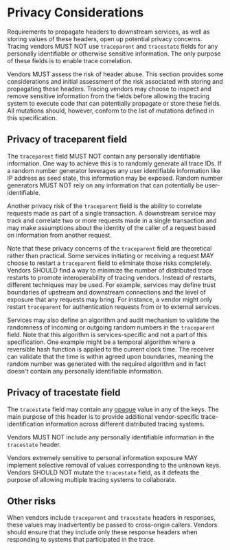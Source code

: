 # Privacy Considerations

Requirements to propagate headers to downstream services, as well as storing values of these headers, open up potential privacy concerns. Tracing vendors MUST NOT use `traceparent` and `tracestate` fields for any personally identifiable or otherwise sensitive information. The only purpose of these fields is to enable trace correlation.

Vendors MUST assess the risk of header abuse. This section provides some considerations and initial assessment of the risk associated with storing and propagating these headers. Tracing vendors may choose to inspect and remove sensitive information from the fields before allowing the tracing system to execute code that can potentially propagate or store these fields. All mutations should, however, conform to the list of mutations defined in this specification.

## Privacy of traceparent field

The `traceparent` field MUST NOT contain any personally identifiable information. One way to achieve this is to randomly generate all trace IDs. If a random number generator leverages any user identifiable information like IP address as seed state, this information may be exposed. Random number generators MUST NOT rely on any information that can potentially be user-identifiable.

Another privacy risk of the `traceparent` field is the ability to correlate requests made as part of a single transaction. A downstream service may track and correlate two or more requests made in a single transaction and may make assumptions about the identity of the caller of a request based on information from another request.

Note that these privacy concerns of the `traceparent` field are theoretical rather than practical. Some services initiating or receiving a request MAY choose to restart a `traceparent` field to eliminate those risks completely. Vendors SHOULD find a way to minimize the number of <a>distributed trace</a> restarts to promote interoperability of tracing vendors. Instead of restarts, different techniques may be used. For example, services may define trust boundaries of upstream and downstream connections and the level of exposure that any requests may bring. For instance, a vendor might only restart `traceparent` for authentication requests from or to external services.

Services may also define an algorithm and audit mechanism to validate the randomness of incoming or outgoing random numbers in the `traceparent` field. Note that this algorithm is services-specific and not a part of this specification. One example might be a temporal algorithm where a reversible hash function is applied to the current clock time. The receiver can validate that the time is within agreed upon boundaries, meaning the random number was generated with the required algorithm and in fact doesn't contain any personally identifiable information.

## Privacy of tracestate field

The `tracestate` field may contain any <a href="#opaque">opaque</a> value in any of the keys. The main purpose of this header is to provide additional vendor-specific trace-identification information across different distributed tracing systems.

Vendors MUST NOT include any personally identifiable information in the `tracestate` header.

Vendors extremely sensitive to personal information exposure MAY implement selective removal of values corresponding to the unknown keys. Vendors SHOULD NOT mutate the `tracestate` field, as it defeats the purpose of allowing multiple tracing systems to collaborate.

## Other risks

When vendors include `traceparent` and `tracestate` headers in responses, these values may inadvertently be passed to cross-origin callers. Vendors should ensure that they include only these response headers when responding to systems that participated in the trace.

